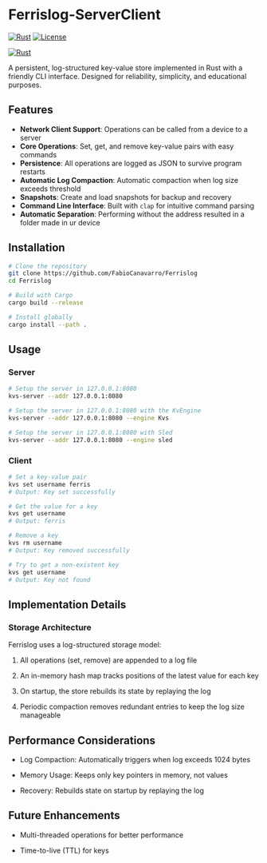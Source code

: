 # Ferrislog-ServerClient

[![Rust](https://img.shields.io/badge/Rust-1.72%2B-orange)](https://www.rust-lang.org/)
[![License](https://img.shields.io/badge/License-MIT-blue)](LICENSE)

[![Rust](https://github.com/FabioCanavarro/FerrisLog-ServerClient/actions/workflows/-rust.yml/badge.svg)](https://github.com/FabioCanavarro/FerrisLog-ServerClient/actions/workflows/-rust.yml)

A persistent, log-structured key-value store implemented in Rust with a friendly CLI interface. Designed for reliability, simplicity, and educational purposes.

## Features

- **Network Client Support**: Operations can be called from a device to a server
- **Core Operations**: Set, get, and remove key-value pairs with easy commands
- **Persistence**: All operations are logged as JSON to survive program restarts
- **Automatic Log Compaction**: Automatic compaction when log size exceeds threshold
- **Snapshots**: Create and load snapshots for backup and recovery
- **Command Line Interface**: Built with `clap` for intuitive command parsing
- **Automatic Separation**: Performing without the address resulted in a folder made in ur device

## Installation

```bash
# Clone the repository
git clone https://github.com/FabioCanavarro/Ferrislog
cd Ferrislog

# Build with Cargo
cargo build --release

# Install globally
cargo install --path .
```

## Usage

### Server

```bash
# Setup the server in 127.0.0.1:8080
kvs-server --addr 127.0.0.1:8080

# Setup the server in 127.0.0.1:8080 with the KvEngine
kvs-server --addr 127.0.0.1:8080 --engine Kvs

# Setup the server in 127.0.0.1:8080 with Sled
kvs-server --addr 127.0.0.1:8080 --engine sled
```


### Client

```bash
# Set a key-value pair
kvs set username ferris
# Output: Key set successfully

# Get the value for a key
kvs get username
# Output: ferris

# Remove a key
kvs rm username
# Output: Key removed successfully

# Try to get a non-existent key
kvs get username
# Output: Key not found
```

## Implementation Details

### Storage Architecture
Ferrislog uses a log-structured storage model:

1. All operations (set, remove) are appended to a log file

2. An in-memory hash map tracks positions of the latest value for each key

3. On startup, the store rebuilds its state by replaying the log

4. Periodic compaction removes redundant entries to keep the log size manageable

## Performance Considerations

- Log Compaction: Automatically triggers when log exceeds 1024 bytes

- Memory Usage: Keeps only key pointers in memory, not values

- Recovery: Rebuilds state on startup by replaying the log

## Future Enhancements

- Multi-threaded operations for better performance

- Time-to-live (TTL) for keys
